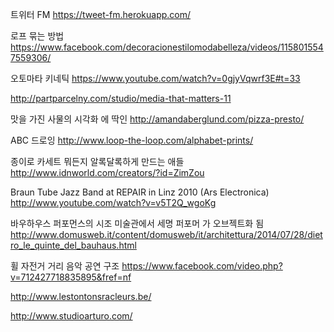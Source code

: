 트위터 FM
https://tweet-fm.herokuapp.com/

로프 묶는 방법
https://www.facebook.com/decoracionestilomodabelleza/videos/1158015547559306/

오토마타 키네틱
https://www.youtube.com/watch?v=0gjyVqwrf3E#t=33

http://partparcelny.com/studio/media-that-matters-11

맛을 가진 사물의 시각화 에 딱인
http://amandaberglund.com/pizza-presto/

ABC 드로잉
http://www.loop-the-loop.com/alphabet-prints/

종이로 카세트 뭐든지 알록달록하게 만드는 애들
http://www.idnworld.com/creators/?id=ZimZou


Braun Tube Jazz Band at REPAIR in Linz 2010 (Ars Electronica)
http://www.youtube.com/watch?v=v5T2Q_wgoKg

바우하우스 퍼포먼스의 시조 미술관에서 세명 퍼포머 가 오브젝트화 됨
http://www.domusweb.it/content/domusweb/it/architettura/2014/07/28/dietro_le_quinte_del_bauhaus.html

휠 자전거 거리 음악 공연 구조
https://www.facebook.com/video.php?v=712427718835895&fref=nf

http://www.lestontonsracleurs.be/

http://www.studioarturo.com/
